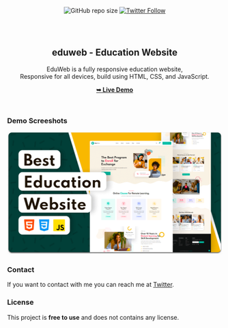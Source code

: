 <div align="center">
  
  ![GitHub repo size](https://img.shields.io/github/repo-size/codewithsadee/eduweb)
  [![Twitter Follow](https://img.shields.io/twitter/follow/wasimfaiz8?style=social)](https://twitter.com/intent/follow?screen_name=wasim)


  <br />
  <br />

  <h2 align="center">eduweb - Education Website</h2>

  EduWeb is a fully responsive education website, <br />Responsive for all devices, build using HTML, CSS, and JavaScript.

  <a href="https://wasimfaiz.github.io/EduWeb/"><strong>➥ Live Demo</strong></a>

</div>

<br />

### Demo Screeshots

![EduWeb Desktop Demo](./readme-images/desktop.png "Desktop Demo")

### Contact

If you want to contact with me you can reach me at [Twitter](https://www.twitter.com/wasimfaiz8).

### License

This project is **free to use** and does not contains any license.
